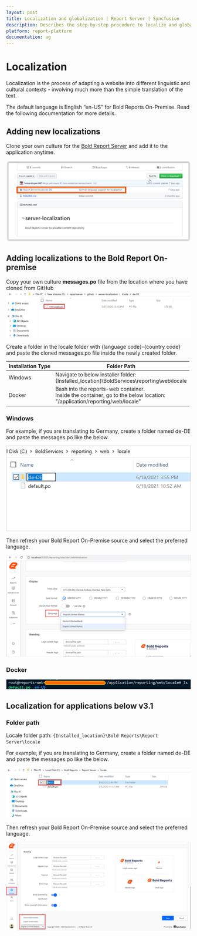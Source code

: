 ```yaml
---
layout: post
title: Localization and globalization | Report Server | Syncfusion
description: Describes the step-by-step procedure to localize and globalize the Bold Reports On-Premise into different cultures at runtime.
platform: report-platform
documentation: ug
---
```


# Localization

Localization is the process of adapting a website into different linguistic and cultural contexts - involving much more than the simple translation of the text.

The default language is English “en-US” for Bold Reports On-Premise. Read the following documentation for more details.

## Adding new localizations

Clone your own culture for the [Bold Report Server](https://github.com/boldreports/server-localization) and add it to the application anytime.

![clone-po-file](/static/assets/on-premise/images/localization/clone-po-file.png)

## Adding localizations to the Bold Report On-premise

Copy your own culture **messages.po** file from the location where you have cloned from GitHub
![Copy-Po-File](/static/assets/on-premise/images/localization/copy-po-file.png)

Create a folder in the locale folder  with {language code}-{country code} and paste the cloned messages.po file inside the newly created folder.

| Installation Type | Folder Path |
| ----------------- | ----------- |
| Windows | Navigate to below installer folder: <br> {Installed_location}\BoldServices\reporting\web\locale</br> |
| Docker | Bash into the reports-web container. <br> Inside the container, go to the below location:</br> "/application/reporting/web/locale" |

### Windows

For example, if you are translating to Germany, create a folder named de-DE and paste the messages.po like the below.

![Create New Folder](/static/assets/on-premise/images/localization/version-create-new-folder.png)

Then refresh your Bold Report On-Premise source and select the preferred language.

![Select Language](/static/assets/on-premise/images/localization/version-select-language.png)

### Docker

![Create Docker](/static/assets/on-premise/images/localization/docker-create-new-folder.png)

## Localization for applications below v3.1

### Folder path

Locale folder path: `{Installed_location}\Bold Reports\Report Server\locale`

For example, if you are translating to Germany, create a folder named de-DE and paste the messages.po like the below.

![Create New Folder](/static/assets/on-premise/images/localization/create-new-folder.png)

Then refresh your Bold Report On-Premise source and select the preferred language.

![Select Language](/static/assets/on-premise/images/localization/select-language.png)